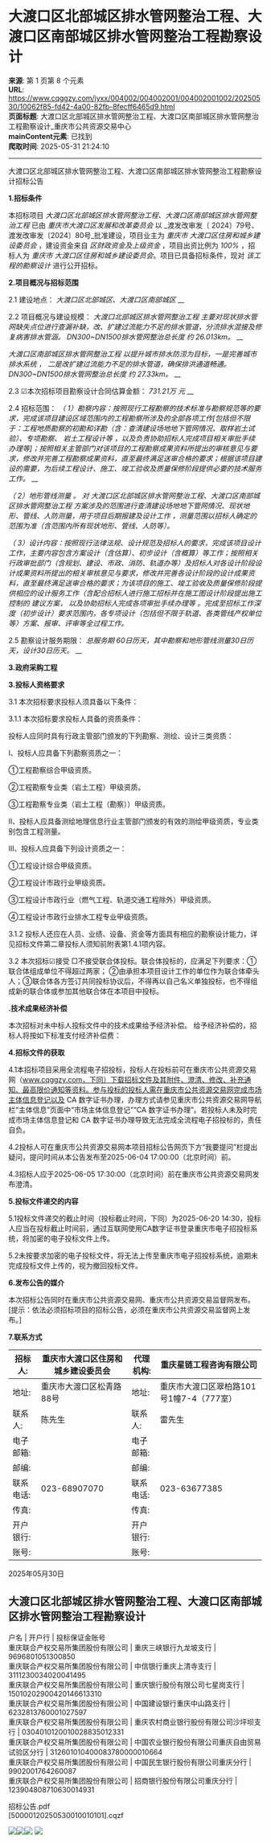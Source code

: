 # 大渡口区北部城区排水管网整治工程、大渡口区南部城区排水管网整治工程勘察设计

**来源**: 第 1 页第 8 个元素  
**URL**: https://www.cqggzy.com/jyxx/004002/004002001/004002001002/20250530/10062f85-fd42-4a00-82fb-8fecff6465d9.html  
**页面标题**: 大渡口区北部城区排水管网整治工程、大渡口区南部城区排水管网整治工程勘察设计_重庆市公共资源交易中心  
**mainContent元素**: 已找到  
**爬取时间**: 2025-05-31 21:24:10

---

大渡口区北部城区排水管网整治工程、大渡口区南部城区排水管网整治工程勘察设计招标公告

**1.招标条件**

本招标项目 _大渡口区北部城区排水管网整治工程、大渡口区南部城区排水管网整治工程_ 已由 _重庆市大渡口区发展和改革委员会_ 以 _渡发改审发〔 2024〕79号、渡发改审发〔2024〕80号_批准建设，项目业主为 _重庆市_ _大渡口区住房和城乡建设委员会_ ，建设资金来自 _区财政资金及上级资金_ ，项目出资比例为 _100%_ ，招标人为 _重庆市 大渡口区住房和城乡建设委员会_。项目已具备招标条件，现对 _该工程的勘察设计_ 进行公开招标。

**2.项目概况与招标范围**

2.1 建设地点： _大渡口区北部城区、大渡口区南部城区_ __

2.2 项目概况与建设规模： _大渡口北部城区排水管网整治工程_ _主要对现状排水管网缺失点位进行查漏补缺，改、扩建过流能力不足的排水管道，分流排水混接及修复病害排水管涵。 DN300~DN1500排水管网整治总长度_ _约_ _26.013km。_ __

_大渡口区南部城区排水管网整治工程_ _以提升城市排水防涝为目标，一是完善城市排水系统_ _，_ _二是改扩建过流能力不足的排水管道，确保排洪通道畅通。 DN300~DN1500排水管网整治总长度_ _约_ _27.33km。_ __

2.3 ☑本次招标项目勘察设计合同估算金额： _731.21万_ _元_ __

2.4 招标范围： _（ 1）勘察内容：按照现行工程勘察的技术标准与勘察规范等的要求，完成该项目建设区域范围内的工程勘察所涉及的全部各项工作[包括但不限于：工程地质勘察的初勘和详勘（含：查清建设场地地下管网情况、取样岩土试验）、专项勘察、_ _岩土工程设计等_ _，以及负责协助招标人完成项目相关审批手续办理等]；按照相关主管部门对该项目的工程勘察成果资料所提出的审核意见与要求，修改并完善工程勘察成果资料，直至最终满足送审合格的要求；根据该项目建设的需要，为后续工程设计、施工、竣工验收及质量保修阶段提供必要的技术服务工作。_ __

_（ 2）地形管线测量_ _。_ _对_ _大渡口区北部城区排水管网整治工程、大渡口区南部城区排水管网整治工程_ _方案涉及的范围进行查清建设场地地下管网情况、现状地形、管线、人防测量，用于项目后期报建及设计工作_ _，测量范围以招标人确定的范围为准（含范围内所有现状地形、管线、人防等）。_

_（ 3）设计内容：按照现行法律法规、设计规范及招标人的要求，完成该项目设计工作，主要内容包含方案设计（含估算）、初步设计（含概算）等工作；按照相关行政审批部门（含规划、建设、市政、消防、轨道办等）及招标人对各设计阶段设计成果资料所提出的相关审核意见与要求，修改并完善各设计阶段的设计成果资料，直至最终满足送审合格的要求；为该项目的施工、竣工验收及质量保修阶段提供相应的设计服务工作（含配合招标人进行施工招标并在施工图设计阶段提出施工控制的_ _建议方案，_ _以及协助招标人完成各项审批手续办理等_ _。完成至招标工作深度（初步设计）要求范围内，各专项设计（包括但不限于轨道、各类管线产权单位等）方案、报审、评审等全过程工作。_

2.5 勘察设计服务期限： _总服务期 60日历天，其中勘察和地形管线测量30日历天，设计30日历天。_ __

**3.政府采购工程**

**3.投标人资格要求**

3.1 本次招标要求投标人须具备以下条件：

3.1.1 本次招标要求投标人具备的资质条件：

投标人应同时具有行政主管部门颁发的下列勘察、测绘、设计三类资质：

I、投标人应具备下列勘察资质之一：

①工程勘察综合甲级资质。

②工程勘察专业类（岩土工程）甲级资质。

③工程勘察专业类（岩土工程（勘察））甲级资质。

II、投标人应具备测绘地理信息行业主管部门颁发的有效的测绘甲级资质，专业类别包含工程测量。

III、投标人应具备下列设计资质之一：

①工程设计综合甲级资质。

②工程设计市政行业甲级资质。

③工程设计市政行业（燃气工程、轨道交通工程除外）甲级资质。

④工程设计市政行业排水工程专业甲级资质。

3.1.2 投标人还应在人员、业绩、设备、资金等方面具有相应的勘察设计能力，详见招标文件第二章投标人须知前附表第1.4.1项内容。

3.2 本次招标☑接受 □不接受联合体投标。联合体投标的，应满足下列要求：①联合体组成单位不得超过两家； ②由承担本项目设计工作的单位作为联合体牵头人；③联合体各方签订共同投标协议后，不得再以自己名义单独投标，也不得组成新的联合体或参加其他联合体在本项目中投标。

**.技术成果经济补偿**

本次招标对未中标人投标文件中的技术成果给予经济补偿。 给予经济补偿的，招标人将按如下标准支付经济补偿费： 

**4.招标文件的获取**

4.1本招标项目采用全流程电子招投标，投标人在投标前可在重庆市公共资源交易网（www.cqggzy.com，下同）下载招标文件及其附件、澄清、修改、补充通知、最高限价通知等资料。参与投标的投标人需在重庆市公共资源交易网完成市场主体信息登记以及 CA 数字证书办理，办理方式请参见重庆市公共资源交易网导航栏“主体信息”页面中“市场主体信息登记”“CA 数字证书办理”。若投标人未及时完成市场主体信息登记和 CA 数字证书办理导致无法完成全流程电子招投标的，责任自负。

4.2投标人可在重庆市公共资源交易网本项目招标公告网页下方“我要提问”栏提出疑问，提问时间从本公告发布至2025-06-04 17:00:00（北京时间）前。

4.3招标人应于2025-06-05 17:30:00（北京时间）前在重庆市公共资源交易网发布澄清。

**5.投标文件递交的内容**

5.1投标文件递交的截止时间（投标截止时间，下同）为2025-06-20 14:30，投标人应当在投标截止时间前，通过互联网使用CA数字证书登录重庆市电子招投标系统，将加密的电子投标文件上传。

5.2未按要求加密的电子投标文件，将无法上传至重庆市电子招投标系统，逾期未完成投标文件上传的，视为撤回投标文件。

**6.发布公告的媒介**

本次招标公告同时在重庆市公共资源交易网、重庆市公共资源交易监督网发布。[提示：依法必须招标项目的招标公告，必须在重庆市公共资源交易监督网上发布。] 

**7.联系方式**

招标人: | 重庆市大渡口区住房和城乡建设委员会 | 代理机构: |  重庆星链工程咨询有限公司   
---|---|---|---  
地址: |  重庆市大渡口区松青路88号 | 地址: |  重庆市大渡口区翠柏路101号1幢7-4（777室）  
联系人: |  陈先生  | 联系人: |  雷先生   
电子邮箱: |  | 电子邮箱: |   
邮编: |  | 邮编: |   
联系电话: |  023-68907070  | 联系电话: |  023-63677385   
传真: |  | 传真: |   
开户银行: |  | 开户银行: |   
账号: |  | 账号: |   
  
2025年05月30日 

  
大渡口区北部城区排水管网整治工程、大渡口区南部城区排水管网整治工程勘察设计  
---  
户名 | 开户行 | 投标保证金账号  
重庆联合产权交易所集团股份有限公司 | 重庆三峡银行九龙坡支行 | 9696801051300850  
重庆联合产权交易所集团股份有限公司 | 中信银行重庆上清寺支行 | 3111230034020041495  
重庆联合产权交易所集团股份有限公司 | 重庆银行股份有限公司七星岗支行 | 15010202900420146613310  
重庆联合产权交易所集团股份有限公司 | 中国建设银行重庆中山路支行 | 6232813760001027597  
重庆联合产权交易所集团股份有限公司 | 重庆农村商业银行股份有限公司沙坪坝支行 | 0304010120010028835012331  
重庆联合产权交易所集团股份有限公司 | 中国农业银行股份有限公司重庆自由贸易试验区分行 | 312601010400083780000010664  
重庆联合产权交易所集团股份有限公司 | 中国民生银行股份有限公司重庆分行 | 9902001764260087  
重庆联合产权交易所集团股份有限公司 | 招商银行股份有限公司重庆分行 | 123904808710630014931  
  
  
  
招标公告.pdf    
[50000120250530010010101].cqzf    
  
  
  
  
[![](https://ztb.cqggzy.com/CQTPFrame/css/img/tiwen.png)](http://ztb.cqggzy.com/CQTPFrame/jsgcztbmis2/pages/onlinetiwen/OnLineTiWen_Detail?GongGaoGuid=10062f85-fd42-4a00-82fb-8fecff6465d9)[![](https://ztb.cqggzy.com/CQTPFrame/css/img/baohan.png)](https://jrfw.cqggzy.com)[![](https://ztb.cqggzy.com/CQTPFrame/css/img/zbgg.png)](https://www.cqggzy.com/bszn/007009/007009005/20191009/8fc81c47-6ef5-4a6f-966c-1360506afdde.html) [![](https://ztb.cqggzy.com/CQTPFrame/css/img/dayi.png)](https://www.cqggzy.com/bszn/007009/007009005/20191009/8fc81c47-6ef5-4a6f-966c-1360506afdde.html)


